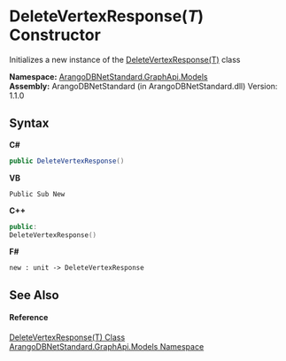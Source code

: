 # DeleteVertexResponse(*T*) Constructor 
 

Initializes a new instance of the <a href="846351a4-1029-f0cc-581a-5bf497b1e178">DeleteVertexResponse(T)</a> class

**Namespace:**&nbsp;<a href="6fb2338d-d8f7-f9c1-2056-1702fe9bf954">ArangoDBNetStandard.GraphApi.Models</a><br />**Assembly:**&nbsp;ArangoDBNetStandard (in ArangoDBNetStandard.dll) Version: 1.1.0

## Syntax

**C#**<br />
``` C#
public DeleteVertexResponse()
```

**VB**<br />
``` VB
Public Sub New
```

**C++**<br />
``` C++
public:
DeleteVertexResponse()
```

**F#**<br />
``` F#
new : unit -> DeleteVertexResponse
```


## See Also


#### Reference
<a href="846351a4-1029-f0cc-581a-5bf497b1e178">DeleteVertexResponse(T) Class</a><br /><a href="6fb2338d-d8f7-f9c1-2056-1702fe9bf954">ArangoDBNetStandard.GraphApi.Models Namespace</a><br />